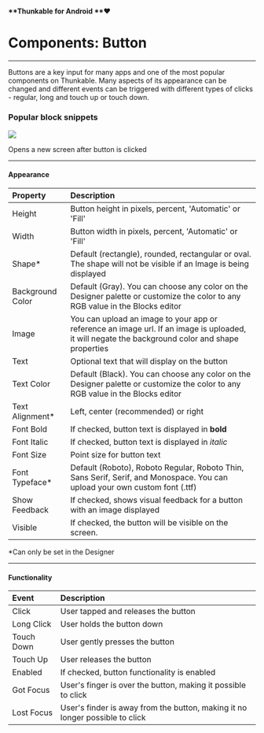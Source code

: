 #### **Thunkable for Android **❤

# Components: Button

---

Buttons are a key input for many apps and one of the most popular components on Thunkable. Many aspects of its appearance can be changed and different events can be triggered with different types of clicks - regular, long and touch up or touch down.

### Popular block snippets

![](https://lh6.googleusercontent.com/-eX4BJE0wpzpN0AcnFV2uxnemnpNmNgD57UV8ptfr8LNr1rupalQ2yRDT3LSLWamp7ZQjIIV3JIbjgLrfNWwoCvl1O2Q_aZ6dRnz5wpAq1JbFHZXeWeMbb2xyv-ebfCt0AVMzY4W)

Opens a new screen after button is clicked

---

#### **Appearance**

| Property | Description |
| :--- | :--- |
| Height | Button height in pixels, percent, 'Automatic' or 'Fill' |
| Width | Button width in pixels, percent, 'Automatic' or 'Fill' |
| Shape\* | Default \(rectangle\), rounded, rectangular or oval.  The shape will not be visible if an Image is being displayed |
| Background Color | Default \(Gray\). You can choose any color on the Designer palette or customize the color to any RGB value in the Blocks editor |
| Image | You can upload an image to your app or reference an image url. If an image is uploaded, it will negate the background color and shape properties |
| Text | Optional text that will display on the button |
| Text Color | Default \(Black\). You can choose any color on the Designer palette or customize the color to any RGB value in the Blocks editor |
| Text Alignment\* | Left, center \(recommended\) or right |
| Font Bold | If checked, button text is displayed in **bold** |
| Font Italic | If checked, button text is displayed in _italic_ |
| Font Size | Point size for button text |
| Font Typeface\* | Default \(Roboto\), Roboto Regular, Roboto Thin, Sans Serif, Serif, and Monospace. You can upload your own custom font \(.ttf\) |
| Show Feedback | If checked, shows visual feedback for a button with an image displayed |
| Visible | If checked, the button will be visible on the screen. |

\*Can only be set in the Designer

---

#### Functionality

| Event | Description |
| :--- | :--- |
| Click | User tapped and releases the button |
| Long Click | User holds the button down |
| Touch Down | User gently presses the button |
| Touch Up | User releases the button |
| Enabled | If checked, button functionality is enabled |
| Got Focus | User's finger is over the button, making it possible to click |
| Lost Focus | User's finder is away from the button, making it no longer possible to click |



